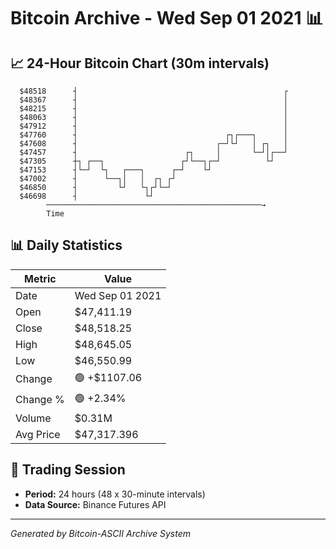 # Bitcoin Archive - Wed Sep 01 2021 📊

## 📈 24-Hour Bitcoin Chart (30m intervals)

```
  $48518      ┤                                              ┌ 
  $48367      ┤                                              │ 
  $48215      ┤                                              │ 
  $48063      ┤                                              │ 
  $47912      ┤                                              │ 
  $47760      ┤                                 ┌┐┌───┐      │ 
  $47608      ┤                               ┌─┘└┘   │ ┌┐   │ 
  $47457      ┤                        ┌┐     │       └─┘│┌──┘ 
  $47305      ┼┐ ┌──┐                 ┌┘└──┐┌─┘          └┘    
  $47153      ┤└─┘  └┐   ┌───┐      ┌─┘    └┘                  
  $47002      ┤      └──┐│   │  ┌┐ ┌┘                          
  $46850      ┤         └┘   └┐┌┘└─┘                           
  $46698      ┤               └┘                               
        ────────────────────────────────────────────────→
        Time
```

## 📊 Daily Statistics

| Metric | Value |
|--------|-------|
| Date | Wed Sep 01 2021 |
| Open | $47,411.19 |
| Close | $48,518.25 |
| High | $48,645.05 |
| Low | $46,550.99 |
| Change | 🟢 +$1107.06 |
| Change % | 🟢 +2.34% |
| Volume | $0.31M |
| Avg Price | $47,317.396 |

## 📅 Trading Session

- **Period:** 24 hours (48 x 30-minute intervals)
- **Data Source:** Binance Futures API

---
*Generated by Bitcoin-ASCII Archive System*
